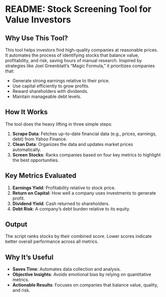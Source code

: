 # README: Stock Screening Tool for Value Investors

## Why Use This Tool?
This tool helps investors find high-quality companies at reasonable prices. It automates the process of identifying stocks that balance value, profitability, and risk, saving hours of manual research. Inspired by strategies like Joel Greenblatt’s “Magic Formula,” it prioritizes companies that:
- Generate strong earnings relative to their price.
- Use capital efficiently to grow profits.
- Reward shareholders with dividends.
- Maintain manageable debt levels.

## How It Works
The tool does the heavy lifting in three simple steps:
1. **Scrape Data**: Fetches up-to-date financial data (e.g., prices, earnings, debt) from Yahoo Finance.
2. **Clean Data**: Organizes the data and updates market prices automatically.
3. **Screen Stocks**: Ranks companies based on four key metrics to highlight the best opportunities.

## Key Metrics Evaluated
1. **Earnings Yield**: Profitability relative to stock price.
2. **Return on Capital**: How well a company uses investments to generate profit.
3. **Dividend Yield**: Cash returned to shareholders.
4. **Debt Risk**: A company’s debt burden relative to its equity.

## Output
The script ranks stocks by their combined score. Lower scores indicate better overall performance across all metrics.

## Why It’s Useful
- **Saves Time**: Automates data collection and analysis.
- **Objective Insights**: Avoids emotional bias by relying on quantitative metrics.
- **Actionable Results**: Focuses on companies that balance value, quality, and risk.
